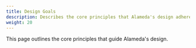 ```yaml
---
title: Design Goals
description: Describes the core principles that Alameda's design adheres to.
weight: 20
---
```


This page outlines the core principles that guide Alameda's design.

